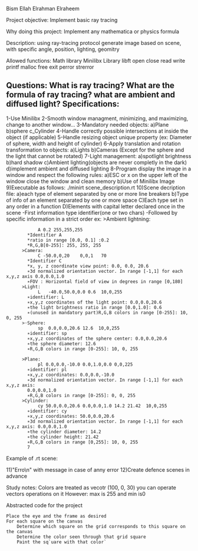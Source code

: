 Bism Ellah Elrahman Elraheem

Project objective: Implement basic ray tracing

Why doing this project: Implement any mathematica or physics formula

Description: using ray-tracing protocol generate image based on scene, with specific angle, position, lighting, geomitry

Allowed functions:
Math library
Minilibx Library
libft
open
close
read
write
printf
malloc
free
exit
perror
strerror


Questions:
What is ray tracing?
What are the formula of ray tracing?
what are ambient and diffused light?
Specifications:
---------------
1-Use Minilibx
2-Smooth window managment, minimizing, and maximizing, change to another window...
3-Mandatory needed objects:
	a)Plane
	b)sphere
	c_Cylinder
4-Handle correctly possible intersections at inside the object (if applicable)
5-Handle resizing object unique property (ex: Diameter of sphere, width and height of cylinder)
6-Apply translation and rotation transformation to objects:
	a)Lights
	b)Cameras
(Except for the sphere and the light that cannot be rotated)
7-Light management:
	a)spotlight brightness
	b)hard shadow
	c)Ambient lighting(objects are never completly in the dark)
	d)implement ambient and diffused lighting
8-Program display the image in a window and respect the following rules:
	a)ESC or x on the upper left of the window close the window and clean memory
	b)Use of Minilibx Image
9)Executable as follows:
	./minirt scene_description.rt
10)Scene decription file:
	a)each type of element separated by one or more line breakers
	b)Type of info of an element separated by one or more space
	C)Each type set in any order in a function
	D)Elements with capital letter declared once in the scene
		-First information type identifier(one or two chars)
		-Followed by specific information in a strict order
		ex:
		  >Ambient lightning:

				A 0.2 255,255,255
			*Identifier A
			*ratio in range [0.0, 0.1] :0.2
			*R,G,B[0-255]: 255, 255, 255
		  >Camera:
				C -50.0,0,20	0,0,1	70
			*Identifier C
			*x, y, z coordinate view point: 0.0, 0.0, 20.6
			∗3d normalized orientation vector. In range [-1,1] for each x,y,z axis 0.0,0.0,1.0
			∗FOV : Horizontal field of view in degrees in range [0,180]
		  >Light:
				L   -40.0,50.0,0.0 0.6	10,0,255
			∗identifier: L
			∗x,y,z coordinates of the light point: 0.0,0.0,20.6
			∗the light brightness ratio in range [0.0,1.0]: 0.6
			∗(unused in mandatory part)R,G,B colors in range [0-255]: 10, 0, 255
		  >◦Sphere:
				sp  0.0,0.0,20.6 12.6  10,0,255
			∗identifier: sp
			∗x,y,z coordinates of the sphere center: 0.0,0.0,20.6
			∗the sphere diameter: 12.6
			∗R,G,B colors in range [0-255]: 10, 0, 255

		  >Plane:
				pl 0.0,0.0,-10.0 0.0,1.0,0.0 0,0,225
			∗identifier: pl
			∗x,y,z coordinates: 0.0,0.0,-10.0
			∗3d normalized orientation vector. In range [-1,1] for each x,y,z axis:
			0.0,0.0,1.0
			∗R,G,B colors in range [0-255]: 0, 0, 255
		  >Cylinder:
				cy 50.0,0.0,20.6 0.0,0.0,1.0 14.2 21.42  10,0,255
			∗identifier: cy
			∗x,y,z coordinates: 50.0,0.0,20.6
			∗3d normalized orientation vector. In range [-1,1] for each x,y,z axis: 0.0,0.0,1.0
			∗the cylinder diameter: 14.2
			∗the cylinder height: 21.42
			∗R,G,B colors in range [0,255]: 10, 0, 255
			7

Example of .rt scene:

11)"Erro\n" with message in case of anny error
12)Create defence scenes in advance







Study notes:
Colors are treated as vecotr
(100, 0, 30) you can operate vectors operations on it
However: max is 255 and min is0

Abstracted code for the project 

	Place the eye and the frame as desired
	For each square on the canvas
    	Determine which square on the grid corresponds to this square on the canvas
    	Determine the color seen through that grid square
    	Paint the sq`uare with that color`